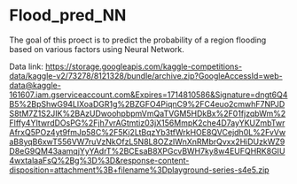 # Flood_pred_NN
The goal of this proect is to predict the probability of a region flooding based on various factors using Neural Network.

Data link:
https://storage.googleapis.com/kaggle-competitions-data/kaggle-v2/73278/8121328/bundle/archive.zip?GoogleAccessId=web-data@kaggle-161607.iam.gserviceaccount.com&Expires=1714810586&Signature=dngt6Q4B5%2BpShwG94LlXoaDGR1g%2BZGFO4PiqnC9%2FC4euo2cmwhF7NPJDS8tM7Z1S2JIK%2BAzUDwoohpbpmVmQaTVGM5HDkBx%2F01fjzqbWm%2Flffy4YItwrdDOsPG%2Fjh7vrAGtmtiz03jX156MmpK2che4D7ayYKUZmbTwrAfrxQ5POz4yt9fmJp58C%2F5Kj2LtBqzYb3tfWrkHOE8QVCejdh0L%2FvVwaB8yqB6xwT556VW7ruVzNkOfzL5N8L8OZzIWnXnRMbrQvxx2HiDUzkWZ9D8eG9QM43aamqjYyYAdrT%2BCEsaB8XPGcvBWH7ky8w4EUFQHRK8GIU4wxtalaaFsQ%2Bg%3D%3D&response-content-disposition=attachment%3B+filename%3Dplayground-series-s4e5.zip

